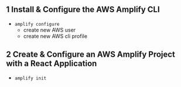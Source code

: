 ## 1 Install & Configure the AWS Amplify CLI
- `amplify configure`
  - create new AWS user
  - create new AWS cli profile

## 2 Create & Configure an AWS Amplify Project with a React Application
- `amplify init`
